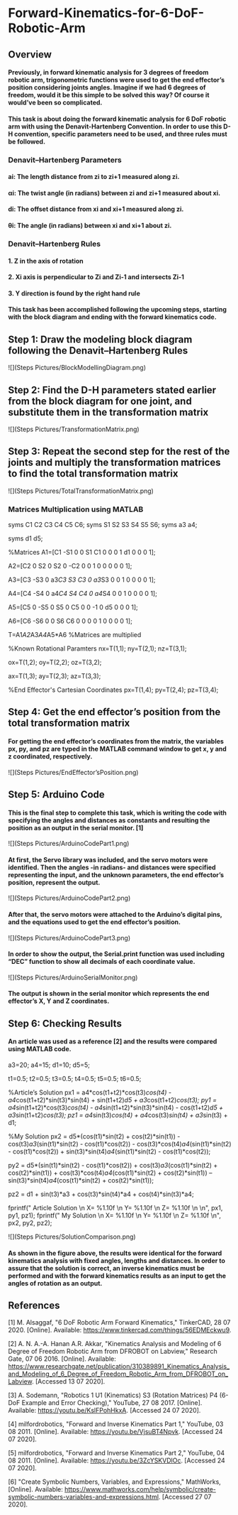 # Forward-Kinematics-for-6-DoF-Robotic-Arm

## Overview
#### Previously, in forward kinematic analysis for 3 degrees of freedom robotic arm, trigonometric functions were used to get the end effector’s position considering joints angles. Imagine if we had 6 degrees of freedom, would it be this simple to be solved this way? Of course it would’ve been so complicated. 
#### This task is about doing the forward kinematic analysis for 6 DoF robotic arm with using the Denavit-Hartenberg Convention. In order to use this D-H convention, specific parameters need to be used, and three rules must be followed.

### Denavit–Hartenberg Parameters
#### ai: The length distance from zi to zi+1 measured along zi.
#### αi: The twist angle (in radians) between zi and zi+1 measured about xi.
#### di: The offset distance from xi and xi+1 measured along zi.
#### θi: The angle (in radians) between xi and xi+1 about zi.
### Denavit–Hartenberg Rules
#### 1.	Z in the axis of rotation
#### 2.	Xi axis is perpendicular to Zi and Zi-1 and intersects Zi-1
#### 3.	Y direction is found by the right hand rule

#### This task has been accomplished following the upcoming steps, starting with the block diagram and ending with the forward kinematics code.


## Step 1: Draw the modeling block diagram following the Denavit–Hartenberg Rules

![](Steps Pictures/BlockModellingDiagram.png)


## Step 2: Find the D-H parameters stated earlier from the block diagram for one joint, and substitute them in the transformation matrix

![](Steps Pictures/TransformationMatrix.png)


## Step 3: Repeat the second step for the rest of the joints and multiply the transformation matrices to find the total transformation matrix

![](Steps Pictures/TotalTransformationMatrix.png)
 

### Matrices Multiplication using MATLAB
syms C1 C2 C3 C4 C5 C6;
syms S1 S2 S3 S4 S5 S6;
syms a3 a4;

syms d1 d5;

%Matrices
A1=[C1 -S1 0 0
S1 C1  0 0
0  1  d1
0  0  0  1];
 
A2=[C2 0 S2  0
S2 0 -C2 0
0  1  0  0
0  0  0  1];
 
A3=[C3 -S3 0 a3*C3
S3 C3  0 a3*S3
0  0  1  0
0  0  0  1];
 
A4=[C4 -S4 0 a4*C4
S4 C4 0 a4*S4
0  0  1  0
0  0  0  1];
 
A5=[C5  0 -S5  0
S5  0  C5  0
0  -1  0  d5
0   0  0  1];
 
A6=[C6 -S6  0  0
S6 C6   0  0
0   0   1  0
0   0   0  1];
 
T=A1*A2*A3*A4*A5*A6 %Matrices are multiplied
 
%Known Rotational Paramters
nx=T(1,1);
ny=T(2,1);
nz=T(3,1);
 
ox=T(1,2);
oy=T(2,2);
oz=T(3,2);
 
ax=T(1,3);
ay=T(2,3);
az=T(3,3);
  
%End Effector's Cartesian Coordinates
px=T(1,4);
py=T(2,4);
pz=T(3,4);



## Step 4: Get the end effector’s position from the total transformation matrix

#### For getting the end effector’s coordinates from the matrix, the variables px, py, and pz are typed in the MATLAB command window to get x, y and z coordinated, respectively.

![](Steps Pictures/EndEffector’sPosition.png)


## Step 5: Arduino Code
#### This is the final step to complete this task, which is writing the code with specifying the angles and distances as constants and resulting the position as an output in the serial monitor. [1]



![](Steps Pictures/ArduinoCodePart1.png)
#### At first, the Servo library was included, and the servo motors were identified. Then the angles -in radians- and distances were specified representing the input, and the unknown parameters, the end effector’s position, represent the output.



![](Steps Pictures/ArduinoCodePart2.png)
#### After that, the servo motors were attached to the Arduino’s digital pins, and the equations used to get the end effector’s position.



![](Steps Pictures/ArduinoCodePart3.png)
#### In order to show the output, the Serial.print function was used including “DEC” function to show all decimals of each coordinate value.



![](Steps Pictures/ArduinoSerialMonitor.png)
#### The output is shown in the serial monitor which represents the end effector’s X, Y and Z coordinates. 


## Step 6: Checking Results
#### An article was used as a reference [2] and the results were compared using MATLAB code.

a3=20;
a4=15;
d1=10;
d5=5;
 
t1=0.5;
t2=0.5;
t3=0.5;
t4=0.5;
t5=0.5;
t6=0.5;
 
%Article’s Solution
px1 = a4*cos(t1+t2)*cos(t3)*cos(t4) - a4*cos(t1+t2)*sin(t3)*sin(t4) + sin(t1+t2)*d5 + a3*cos(t1+t2)*cos(t3);
py1 = a4*sin(t1+t2)*cos(t3)*cos(t4) - a4*sin(t1+t2)*sin(t3)*sin(t4) - cos(t1+t2)*d5 + a3*sin(t1+t2)*cos(t3);
pz1 = a4*sin(t3)*cos(t4) + a4*cos(t3)*sin(t4) + a3*sin(t3) + d1;
 

%My Solution
px2 = d5*(cos(t1)*sin(t2) + cos(t2)*sin(t1)) - cos(t3)*a3*(sin(t1)*sin(t2) - cos(t1)*cos(t2)) - cos(t3)*cos(t4)*a4*(sin(t1)*sin(t2) - cos(t1)*cos(t2)) + sin(t3)*sin(t4)*a4*(sin(t1)*sin(t2) - cos(t1)*cos(t2));

py2 = d5*(sin(t1)*sin(t2) - cos(t1)*cos(t2)) + cos(t3)*a3*(cos(t1)*sin(t2) + cos(t2)*sin(t1)) + cos(t3)*cos(t4)*a4*(cos(t1)*sin(t2) + cos(t2)*sin(t1)) – sin(t3)*sin(t4)*a4*(cos(t1)*sin(t2) + cos(t2)*sin(t1));

pz2 = d1 + sin(t3)*a3 + cos(t3)*sin(t4)*a4 + cos(t4)*sin(t3)*a4;
 
fprintf(" Article Solution \n X= %1.10f \n Y= %1.10f \n Z= %1.10f \n \n", px1, py1, pz1);
fprintf(" My Solution \n X= %1.10f \n Y= %1.10f \n Z= %1.10f \n", px2, py2, pz2);

![](Steps Pictures/SolutionComparison.png)

#### As shown in the figure above, the results were identical for the forward kinematics analysis with fixed angles, lengths and distances. In order to assure that the solution is correct, an inverse kinematics must be performed and with the forward kinematics results as an input to get the angles of rotation as an output.


## References

[1] 	M. Alsaggaf, "6 DoF Robotic Arm Forward Kinematics," TinkerCAD, 28 07 2020. [Online]. Available: https://www.tinkercad.com/things/56EDMEckwu9.

[2] 	A. N. A.-A. Hanan A.R. Akkar, "Kinematics Analysis and Modeling of 6 Degree of Freedom Robotic Arm from DFROBOT on Labview," Research Gate, 07 06 2016. [Online]. Available: https://www.researchgate.net/publication/310389891_Kinematics_Analysis_and_Modeling_of_6_Degree_of_Freedom_Robotic_Arm_from_DFROBOT_on_Labview. [Accessed 13 07 2020].

[3] 	A. Sodemann, "Robotics 1 U1 (Kinematics) S3 (Rotation Matrices) P4 (6-DoF Example and Error Checking)," YouTube, 27 08 2017. [Online]. Available: https://youtu.be/KslFPohHkxA. [Accessed 24 07 2020].

[4] 	milfordrobotics, "Forward and Inverse Kinematics Part 1," YouTube, 03 08 2011. [Online]. Available: https://youtu.be/VjsuBT4Npvk. [Accessed 24 07 2020].

[5] 	milfordrobotics, "Forward and Inverse Kinematics Part 2," YouTube, 04 08 2011. [Online]. Available: https://youtu.be/3ZcYSKVDlOc. [Accessed 24 07 2020].

[6] 	"Create Symbolic Numbers, Variables, and Expressions," MathWorks, [Online]. Available: https://www.mathworks.com/help/symbolic/create-symbolic-numbers-variables-and-expressions.html. [Accessed 27 07 2020].
